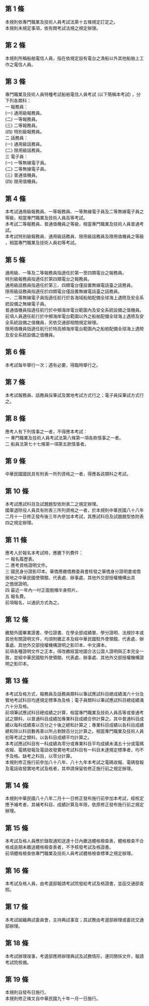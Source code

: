 第 1 條
-------
本規則依專門職業及技術人員考試法第十五條規定訂定之。  
本規則未規定事項，依有關考試法規之規定辦理。

第 2 條
-------
本規則所稱船舶電信人員，指在依規定設有電台之漁船以外其他船舶上工  
作之電信人員。

第 3 條
-------
專門職業及技術人員特種考試船舶電信人員考試 (以下簡稱本考試) ，分  
下列各類科：  
一  報務員：  
 (一) 通用級報務員。  
 (二) 一等報務員。  
 (三) 二等報務員。  
 (四) 特別級報務員。  
二  話務員：  
 (一) 通用級話務員。  
 (二) 限用級話務員。  
三  電子員：  
 (一) 一等無線電子員。  
 (二) 二等無線電子員。  
 (三) 普通值機員。  
 (四) 限用值機員。

第 4 條
-------
本考試通用級報務員、一等報務員、一等無線電子員及二等無線電子員之  
等級，相當專門職業及技術人員高等考試。  
本考試二等報務員、普通值機員之等級，相當專門職業及技術人員普通考  
試。  
本考試特別級報務員、通用級話務員、限用級話務員及限用值機員之等級  
，相當專門職業及技術人員初等考試。

第 5 條
-------
通用級、一等及二等報務員指適任於第一至四類電台之報務員。  
特別級報務員指適任於第四類電台之報務員。  
通用級話務員指適任於第三、四類電台僅設置無線電話臺之話務員。  
限用級話務員指適任於四類電台僅設置無線電話臺之話務員。  
一、二等無線電子員指適任航行於各海域船舶配備全球海上遇險及安全系  
統設備之無線電子員。  
普通值機員指適任航行於中頻海岸電台範圍內及安全系統設備之值機員。  
前項人員適任航行於中頻海岸電台範圍以外之船舶配備全球海上遇險及安  
全系統設備之值機員，另依交通部相關規定辦理。  
限用值機員指適任航行於特高頻海岸電台範圍內之船舶配備全球海上遇險  
及安全系統設備之值機員。

第 6 條
-------
本考試每年舉行一次；遇有必要，得臨時舉行之。

第 7 條
-------
本考試報務員、話務員採筆試及實地考試方式行之；電子員採筆試方式行  
之。

第 8 條
-------
應考人有下列情事之一者，不得應本考試：  
一  專門職業及技術人員考試法第八條第一項各款情事之一者。  
二  船員法第七十七條第一項第五款情事者。

第 9 條
-------
中華民國國民具有附表一所列資格之一者，得應各該類科之考試。

第 10 條
--------
本考試應試科目及試題題型依附表二之規定辦理。  
國軍退除役人員具有附表三所列資格之一者，於本規則中華民國八十八年  
二月十一日修正發布後三年內參加本考試，其應試科目及試題題型依附表  
四之規定辦理。

第 11 條
--------
應考人於報名本考試時，應繳下列費件：  
一  報名履歷表。  
二  應考資格證明文件。  
三  國民身分證影印本。華僑應繳僑務委員會核發之華僑身分證明書或僑  
    居地之中華民國使領館、代表處、辦事處、其他外交部授權機構出具  
    之僑居證明。  
四  最近一年內一吋正面脫帽半身照片。  
五  報名費。  
前項報名，以通訊方式為之。

第 12 條
--------
繳驗外國畢業證書、學位證書、在學全部成績單、學分證明、法規抄本或  
其他有關證明文件，均須附繳正本及經中華民國駐外使領館、代表處、辦  
事處、其他外交部授權機構證明之影印本、中文譯本。  
前項各種證明文件之正本，得改繳經當地國合法公證人證明與正本完全一  
致，並經中華民國駐外使領館、代表處、辦事處、其他外交部授權機構證  
明之影印本。

第 13 條
--------
本考試及格方式，報務員及話務員類科以筆試應試科目總成績滿六十分及  
實地考試科目均達規定標準為及格；電子員類科以筆試應試科目總成績滿  
六十分及格。  
前項筆試應試科目總成績之計算，相當專門職業及技術人員高等或普通考  
試之類科，以普通科目成績加專業科目成績合併計算之。其中普通科目成  
績以每科成績乘以百分之十後之總和計算之；專業科目成績以各科目成績  
總和除以科目數再乘以所占剩餘百分比計算之。相當專門職業及技術人員  
初等考試之類科，以各科目成績平均計算之。  
本考試應試科目有一科成績為零分或專業科目平均成績未滿五十分或電碼  
收報、電碼發報及電話收發實地考試科目有一科目未達規定標準者，均不  
予及格。缺考之科目，以零分計算。  
本規則修正施行前參加八十八年、八十九年本考試之電碼收報、電碼發報  
及電話收發實地考試及格者，其申請保留依修正施行前之規定辦理。

第 14 條
--------
本規則中華民國八十八年二月十一日修正發布施行前參加本考試，經核定  
應予補考者，其補考科目、成績計算及年限，依原修正發布施行前之規定  
辦理。

第 15 條
--------
本考試及格人員應於錄取通知送達十日內繳送體格檢查表，體格檢查不合  
格或逾期未繳送體格檢查表者，不予核發考試及格證書。  
前項體格檢查依專門職業及技術人員考試體格檢查標準之規定辦理。

第 16 條
--------
本考試及格人員，由考選部報請考試院發給考試及格證書，並函交通部查  
照。

第 17 條
--------
本考試組織典試委員會，主持典試事宜；其試務由考選部辦理或委託交通  
部辦理。

第 18 條
--------
本考試辦理竣事，考選部應將辦理典試及試務情形，連同關係文件，報請  
考試院核備。

第 19 條
--------
本規則自發布日施行。  
本規則修正條文自中華民國九十年一月一日施行。

